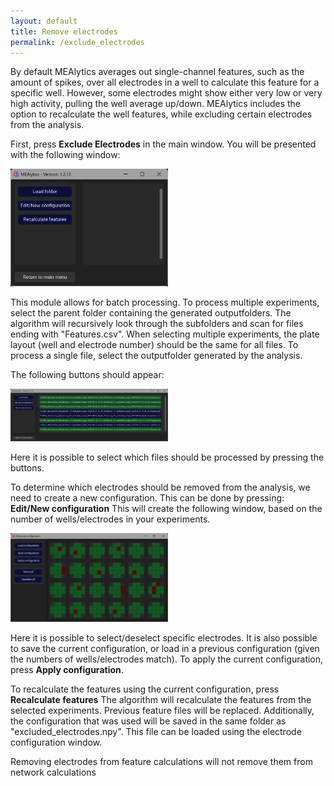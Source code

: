 ```yaml
---
layout: default
title: Remove electrodes
permalink: /exclude_electrodes
---
```


By default MEAlytics averages out single-channel features, such as the amount of spikes, over all electrodes in a well to calculate this feature for a specific well. However, some electrodes might show either very low or very high activity, pulling the well average up/down. MEAlytics includes the option to recalculate the well features, while excluding certain electrodes from the analysis.

First, press **Exclude Electrodes** in the main window. You will be presented with the following window:

<img src="./assets/images/exclude_electrodes_main_window.png" width="50%" height="50%">

This module allows for batch processing. To process multiple experiments, select the parent folder containing the generated outputfolders. The algorithm will recursively look through the subfolders and scan for files ending with "Features.csv".
When selecting multiple experiments, the plate layout (well and electrode number) should be the same for all files.
To process a single file, select the outputfolder generated by the analysis.

The following buttons should appear:

<img src="./assets/images/exclude_electrodes_file_selection.png" width="50%" height="50%">

Here it is possible to select which files should be processed by pressing the buttons.

To determine which electrodes should be removed from the analysis, we need to create a new configuration. This can be done by pressing: **Edit/New configuration**
This will create the following window, based on the number of wells/electrodes in your experiments.

<img src="./assets/images/exclude_electrodes_configuration.png" width="50%" height="50%">

Here it is possible to select/deselect specific electrodes. It is also possible to save the current configuration, or load in a previous configuration (given the numbers of wells/electrodes match).
To apply the current configuration, press **Apply configuration**.

To recalculate the features using the current configuration, press **Recalculate features**
The algorithm will recalculate the features from the selected experiments. Previous feature files will be replaced. Additionally, the configuration that was used will be saved in the same folder as "excluded_electrodes.npy". This file can be loaded using the electrode configuration window.

Removing electrodes from feature calculations will not remove them from network calculations